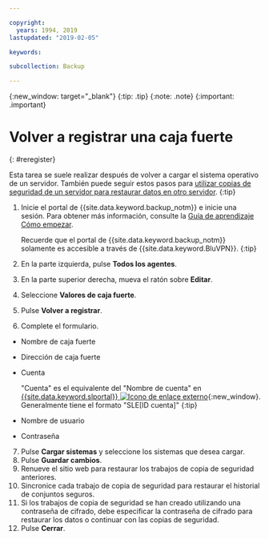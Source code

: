 ```yaml
---

copyright:
  years: 1994, 2019
lastupdated: "2019-02-05"

keywords:

subcollection: Backup

---
```

{:new_window: target="_blank"}
{:tip: .tip}
{:note: .note}
{:important: .important}

# Volver a registrar una caja fuerte
{: #reregister}

Esta tarea se suele realizar después de volver a cargar el sistema operativo de un servidor. También puede seguir estos pasos para [utilizar copias de seguridad de un servidor para restaurar datos en otro servidor](/docs/infrastructure/Backup?topic=Backup-restorefromotherVSI).
{:tip}

1. Inicie el portal de {{site.data.keyword.backup_notm}} e inicie una sesión. Para obtener más información, consulte la [Guía de aprendizaje Cómo empezar](/docs/infrastructure/Backup?topic=Backup-getting-started#getting-started).

   Recuerde que el portal de {{site.data.keyword.backup_notm}} solamente es accesible a través de {{site.data.keyword.BluVPN}}.
   {:tip}
2. En la parte izquierda, pulse **Todos los agentes**.
3. En la parte superior derecha, mueva el ratón sobre **Editar**.
4. Seleccione **Valores de caja fuerte**.
5. Pulse **Volver a registrar**.
6. Complete el formulario.
  - Nombre de caja fuerte
  - Dirección de caja fuerte
  - Cuenta

    "Cuenta" es el equivalente del "Nombre de cuenta" en [{{site.data.keyword.slportal}} ![Icono de enlace externo](../../icons/launch-glyph.svg "Icono de enlace externo")](https://control.softlayer.com/){:new_window}. Generalmente tiene el formato "SLE[ID cuenta]"
    {:tip}
  - Nombre de usuario
  - Contraseña
7. Pulse **Cargar sistemas** y seleccione los sistemas que desea cargar.
8. Pulse **Guardar cambios**.
9. Renueve el sitio web para restaurar los trabajos de copia de seguridad anteriores.
10. Sincronice cada trabajo de copia de seguridad para restaurar el historial de conjuntos seguros.
11. Si los trabajos de copia de seguridad se han creado utilizando una contraseña de cifrado, debe especificar la contraseña de cifrado para restaurar los datos o continuar con las copias de seguridad.
12. Pulse **Cerrar**.
